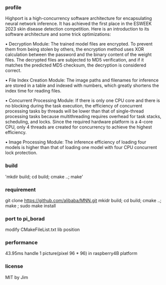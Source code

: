 ### profile   
Highport is a high-concurrency software architecture for encapsulating neural network inference. It has achieved the first place in the ESWEEK 2023 skin disease detection competition. Here is an introduction to its software architecture and some trick optimizations:

• Decryption Module: The trained model files are encrypted. To prevent them from being stolen by others, the encryption method uses XOR calculation between the password and the binary content of the weight files. The decrypted files are subjected to MD5 verification, and if it matches the predicted MD5 checksum, the decryption is considered correct.

• File Index Creation Module: The image paths and filenames for inference are stored in a table and indexed with numbers, which greatly shortens the index time for reading files.

• Concurrent Processing Module: If there is only one CPU core and there is no blocking during the task execution, the efficiency of concurrent processing tasks by threads will be lower than that of single-thread processing tasks because multithreading requires overhead for task stacks, scheduling, and locks. Since the required hardware platform is a 4-core CPU, only 4 threads are created for concurrency to achieve the highest efficiency.

• Image Processing Module: The inference efficiency of loading four models is higher than that of loading one model with four CPU concurrent lock protection.

### build 
'mkdir build; cd build; cmake ..; make'

### requirement  
git clone https://github.com/alibaba/MNN.git 
mkidr build; cd build; cmake ..; make ; sudo make install  

### port to pi_borad
modify CMakeFileList.txt lib position

### performance
43.95ms handle 1 picture(pixel 96 * 96) in raspberry4B platform

### license
MIT by Jim
